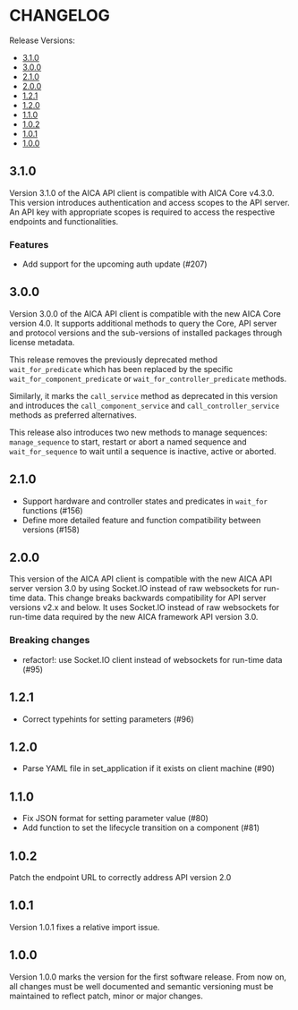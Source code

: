 # CHANGELOG

Release Versions:

- [3.1.0](#310)
- [3.0.0](#300)
- [2.1.0](#210)
- [2.0.0](#200)
- [1.2.1](#121)
- [1.2.0](#120)
- [1.1.0](#102)
- [1.0.2](#102)
- [1.0.1](#101)
- [1.0.0](#100)

## 3.1.0

Version 3.1.0 of the AICA API client is compatible with AICA Core v4.3.0. This version introduces authentication and
access scopes to the API server. An API key with appropriate scopes is required to access the respective endpoints and
functionalities.

### Features

- Add support for the upcoming auth update (#207)

## 3.0.0

Version 3.0.0 of the AICA API client is compatible with the new AICA Core version 4.0. It supports additional methods to
query the Core, API server and protocol versions and the sub-versions of installed packages through license metadata.

This release removes the previously deprecated method `wait_for_predicate` which has been replaced by the specific
`wait_for_component_predicate` or `wait_for_controller_predicate` methods.

Similarly, it marks the `call_service` method as deprecated in this version and introduces the `call_component_service`
and `call_controller_service` methods as preferred alternatives.

This release also introduces two new methods to manage sequences: `manage_sequence` to start, restart or abort a named
sequence and `wait_for_sequence` to wait until a sequence is inactive, active or aborted.

## 2.1.0

- Support hardware and controller states and predicates in `wait_for` functions (#156)
- Define more detailed feature and function compatibility between versions (#158)

## 2.0.0

This version of the AICA API client is compatible with the new AICA API server version 3.0 by using Socket.IO instead of
raw websockets for run-time data. This change breaks backwards compatibility for API server versions v2.x and below.
It uses Socket.IO instead of raw websockets for run-time data required by the new AICA framework API version 3.0.

### Breaking changes

- refactor!: use Socket.IO client instead of websockets for run-time data (#95)

## 1.2.1

- Correct typehints for setting parameters (#96)

## 1.2.0

- Parse YAML file in set_application if it exists on client machine (#90)

## 1.1.0

- Fix JSON format for setting parameter value (#80)
- Add function to set the lifecycle transition on a component (#81)

## 1.0.2

Patch the endpoint URL to correctly address API version 2.0

## 1.0.1

Version 1.0.1 fixes a relative import issue.

## 1.0.0

Version 1.0.0 marks the version for the first software release. From now on, all changes must be well documented and
semantic versioning must be maintained to reflect patch, minor or major changes.
